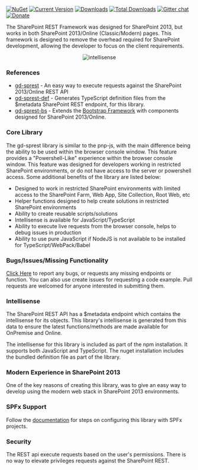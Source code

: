 [![NuGet](https://img.shields.io/nuget/v/gd-sprest.svg)](https://www.nuget.org/packages/gd-sprest/)
[![Current Version](https://badge.fury.io/js/gd-sprest.svg)](https://www.npmjs.com/package/gd-sprest)
[![Downloads](https://img.shields.io/npm/dm/gd-sprest.svg)](https://www.npmjs.com/package/gd-sprest)
[![Total Downloads](https://img.shields.io/npm/dt/gd-sprest.svg)](https://www.npmjs.com/package/gd-sprest)
[![Gitter chat](https://badges.gitter.im/gitterHQ/gitter.png)](https://gitter.im/gd-sprest/Lobby)
[![Donate](https://img.shields.io/badge/Donate-PayPal-green.svg)](https://paypal.me/Dattabase)

The SharePoint REST Framework was designed for SharePoint 2013, but works in both SharePoint 2013/Online (Classic/Modern) pages. This framework is designed to remove the overhead required for SharePoint development, allowing the developer to focus on the client requirements.

<center><img alt="intellisense" src="assets/images/intellisense.gif" style="max-height: 500px;" /></center>

### References

- [gd-sprest](api) - An easy way to execute requests against the SharePoint 2013/Online REST API
- [gd-sprest-def](https://github.com/gunjandatta/sprest-def) - Generates TypeScript definition files from the $metadata SharePoint REST endpoint, for this library.
- [gd-sprest-bs](bs) - Extends the [Bootstrap Framework](https://getbootstrap.com) with components designed for SharePoint 2013/Online.

### Core Library

The gd-sprest library is similar to the pnp-js, with the main difference being the ability to be used within the browser console window. This feature provides a "Powershell-Like" experience within the browser console window. This feature was designed for developers working in restricted SharePoint environments, or do not have access to the server or powershell access. Some additional benefits of the library are listed below:

- Designed to work in restricted SharePoint environments with limited access to the SharePoint Farm, Web App, Site Collection, Root Web, etc
- Helper functions designed to help create solutions in restricted SharePoint environments
- Ability to create reusable scripts/solutions
- Intellisense is available for JavaScript/TypeScript
- Ability to execute live requests from the browser console, helps to debug issues in production
- Ability to use pure JavaScript if NodeJS is not available to be installed for TypeScript/WebPack/Babel

### Bugs/Issues/Missing Functionality

[Click Here](https://github.com/gunjandatta/sprest/issues) to report any bugs, or requests any missing endpoints or function. You can also use create issues for requesting a code example. Pull requests are welcomed for anyone interested in submitting them.

### Intellisense

The SharePoint REST API has a $metadata endpoint which contains the intellisense for its objects. This library's intellisense is generated from this data to ensure the latest functions/methods are made available for OnPremise and Online.

The intellisense for this library is included as part of the npm installation. It supports both JavaScript and TypeScript. The nuget installation includes the bundled definition file as part of the library.

### Modern Experience in SharePoint 2013

One of the key reasons of creating this library, was to give an easy way to develop using the modern web stack in SharePoint 2013 environments.

### SPFx Support

Follow the [documentation](https://gunjandatta.github.io/dev/spfx) for steps on configuring this library with SPFx projects.

### Security

The REST api execute requests based on the user's permissions. There is no way to elevate privileges requests against the SharePoint REST.